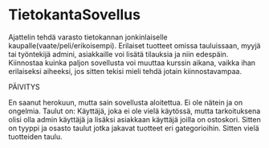# TietokantaSovellus

Ajattelin tehdä varasto tietokannan jonkinlaiselle kaupalle(vaate/peli/erikoisempi). Erilaiset tuotteet omissa tauluissaan, myyjä tai työntekijä admini, asiakkaille voi lisätä tilauksia ja niin edespäin. Kiinnostaa kuinka paljon sovellusta voi muuttaa kurssin aikana, vaikka ihan erilaiseksi aiheeksi, jos sitten tekisi mieli tehdä jotain kiinnostavampaa.

PÄIVITYS

En saanut herokuun, mutta sain sovellusta aloitettua. Ei ole nätein ja on ongelmia.
Taulut on: Käyttäjä, joka ei ole vielä käytössä, mutta tarkoituksena olisi olla admin käyttäjä
ja lisäksi asiakkaan käyttäjä joilla on ostoskori. Sitten on tyyppi ja osasto taulut jotka jakavat tuotteet eri gategorioihin. Sitten vielä tuotteiden taulu.


